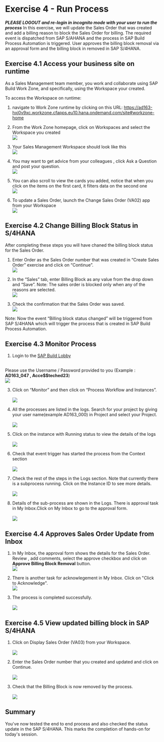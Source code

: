 # Exercise 4 - Run Process
***PLEASE LOGOUT and re-login in incognito mode with your user to run the process***
In this exercise, we will update the Sales Order that was created and add a billing reason to block the Sales Order for billing. The required event is dispatched from SAP S/AHANA and the process in SAP Build Process Automation is triggered. User approves the billing block removal via an approval form and the billing block in removed in  SAP S/4HANA.

## Exercise 4.1 Access your business site on runtime
As a Sales Management team member, you work and collaborate using SAP Build Work Zone, and specifically, using the Workspace your created.

To access the Workspace on runtime:
1. navigate to Work Zone runtime by clicking on this URL: https://ad163-hxj0v9xc.workzone.cfapps.eu10.hana.ondemand.com/site#workzone-home 

2. From the Work Zone homepage, click on Workspaces and select the Workspace you created
<br>![](/exercises/4_RunProcess/images/runtime-2.png)

3. Your Sales Management Workspace should look like this
<br>![](/exercises/4_RunProcess/images/runtime-3.png)

4. You may want to get advice from your colleagues , click Ask a Question and post your question.
<br>![](/exercises/4_RunProcess/images/runtime-4.png)

5.  You can also scroll to view the cards you added, notice that when you click on the items on the first card, it filters data on the second one
<br>![](/exercises/4_RunProcess/images/runtime-5.png)

6. To update a Sales Order, launch the Change Sales Order (VA02) app from your Workspace
<br>![](/exercises/4_RunProcess/images/runtime-6.png)   

## Exercise 4.2 Change Billing Block Status in S/4HANA
After completing these steps you will have chaned the billing block status for the Sales Order.

1. Enter Order as the Sales Order number that was created in “Create Sales Order” exercise and click on “Continue”.
<br>![](/exercises/4_RunProcess/images/EnterSOToEdit.png)

2. In the “Sales” tab, enter Billing Block as any value from the drop down and “Save”. Note: The sales order is blocked only when any of the reasons are selected.
<br>![](/exercises/4_RunProcess/images/UpdateBillingBlock.png)

3. Check the confirmation that the Sales Order was saved.
<br>![](/exercises/4_RunProcess/images/ConfirmUpdateSO.png)

Note: Now the event “Billing block status changed” will be triggered from SAP S/4HANA which will trigger the process that is created in SAP Build Process Automation.

## Exercise 4.3 Monitor Process

1.	Login to the [SAP Build Lobby](https://ad163-hxj0v9xc.eu10.build.cloud.sap/lobby) 

<br>Please use the Username / Password provided to you (Example : **AD163_047 , Acce$$teched23**)
<br>![](/exercises/4_RunProcess/images/Monitor01.png)

3.	Click on “Monitor” and then click on “Process Workflow and Instances”.<br>
<br>![](/exercises/4_RunProcess/images/Monitor02.png)

4.	All the processes are listed in the logs. Search for your project by giving your user name(example AD163_000) in Project and select your Project.<br>
<br>![](/exercises/4_RunProcess/images/Monitor03.png)

5.	Click on the instance with Running status to view the details of the logs<br>
<br>![](/exercises/4_RunProcess/images/Monitor04.png)

6.	Check that event trigger has started the process from the Context section<br>
<br>![](/exercises/4_RunProcess/images/Monitor05.png)

7.	Check the rest of the steps in the Logs section. Note that currently there is a subprocess running. Click on the Instance ID to see more details.<br>
<br>![](/exercises/4_RunProcess/images/RunProcess11.jpg)

8.	Details of the sub-process are shown in the Logs. There is approval task in My Inbox.Click on My Inbox to go to the approval form.<br>
<br>![](/exercises/4_RunProcess/images/RunProcess12.jpg)

## Exercise 4.4 Approves Sales Order Update from Inbox

1. In My Inbox, the approval form shows the details for the Sales Order. Review , add comments, select the approve checkbox and click on **Approve Billing Block Removal** button.
<br>![](/exercises/4_RunProcess/images/RunProcess13.jpg)

2.	There is another task for acknowlegement in My Inbox. Click on "Click to Acknowledge".
<br>![](/exercises/4_RunProcess/images/RunProcess15.jpg)

3. The process is completed successfully.<br>
<br>![](/exercises/4_RunProcess/images/RunProcess16.jpg)


## Exercise 4.5 View updated billing block in SAP S/4HANA

1. Click on Display Sales Order (VA03) from your Workspace. <br>
<br>![](/exercises/4_RunProcess/images/view-1.png) <br>

2. Enter the Sales Order number that you created and updated and click on Continue. <br>
<br>![](/exercises/4_RunProcess/images/view_2.png) <br>

4. Check that the Billing Block is now removed by the process. <br>
<br>![](/exercises/4_RunProcess/images/view_3.png) <br>

## Summary

You've now tested the end to end process and also checked the status update in the SAP S/4HANA. This marks the completion of hands-on for today's session.
